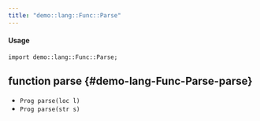 ```yaml
---
title: "demo::lang::Func::Parse"
---
```


#### Usage

`import demo::lang::Func::Parse;`


## function parse {#demo-lang-Func-Parse-parse}

* ``Prog parse(loc l)``
* ``Prog parse(str s)``

